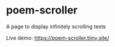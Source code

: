 # poem-scroller
A page to display infinitely scrolling texts

Live demo:
https://poem-scroller.tiiny.site/